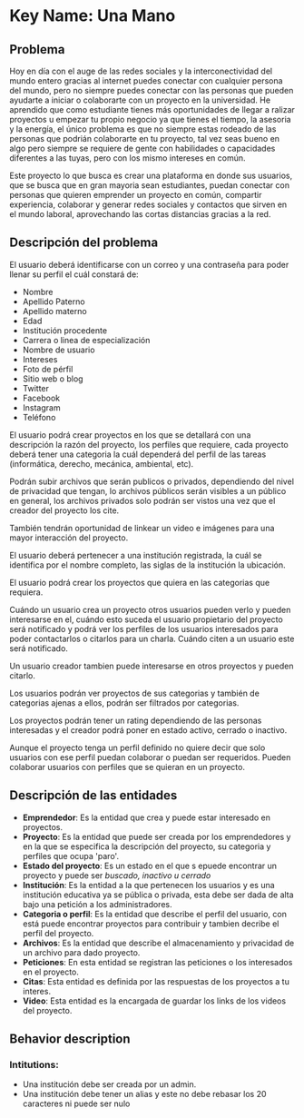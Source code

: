 # Key Name: Una Mano
## Problema
Hoy en día con el auge de las redes sociales y la interconectividad del mundo entero gracias al internet puedes conectar con cualquier persona del mundo, pero no siempre puedes conectar con las personas que pueden ayudarte a iniciar o colaborarte con un proyecto en la universidad.
He aprendido que como estudiante tienes más oportunidades de llegar a ralizar proyectos u empezar tu propio negocio ya que tienes el tiempo, la asesoria y la energía, el único problema es que no siempre estas rodeado de las personas que podrián colaborarte en tu proyecto, tal vez seas bueno en algo pero siempre se requiere de gente con habilidades o capacidades diferentes a las tuyas, pero con los mismo intereses en común.

Este proyecto lo que busca es crear una plataforma en donde sus usuarios, que se busca que en gran mayoria sean estudiantes, puedan conectar con personas que quieren emprender un proyecto en común, compartir experiencia, colaborar y generar redes sociales y contactos que sirven en el mundo laboral, aprovechando las cortas distancias gracias a la red.

## Descripción del problema

El usuario deberá identificarse con un correo y una contraseña para poder llenar su perfil el cuál constará de:

* Nombre
* Apellido Paterno
* Apellido materno
* Edad
* Institución procedente
* Carrera o linea de especialización
* Nombre de usuario
* Intereses
* Foto de pérfil
* Sitio web o blog
* Twitter
* Facebook
* Instagram
* Teléfono


El usuario podrá crear proyectos en los que se detallará con una descripción la razón del proyecto, los perfiles que requiere, cada proyecto deberá tener una categoria la cuál dependerá del perfil de las tareas (informática, derecho, mecánica, ambiental, etc).

Podrán subir archivos que serán publicos o privados, dependiendo del nivel de privacidad que tengan, lo archivos públicos serán visibles a un público en general,  los archivos privados solo podrán ser vistos una vez que el creador del proyecto los cite.

También tendrán oportunidad de linkear un video e imágenes para una mayor interacción del proyecto.

El usuario deberá pertenecer a una institución registrada, la cuál se identifica por el nombre completo, las siglas de la institución la ubicación.

El usuario podrá crear los proyectos que quiera en las categorias que requiera.

Cuándo un usuario crea un proyecto otros usuarios pueden verlo y pueden interesarse en el, cuándo esto suceda el usuario propietario del proyecto será notificado y podrá ver los perfiles de los usuarios interesados para poder contactarlos o citarlos para un charla. Cuándo citen a un usuario este será notificado.

Un usuario creador tambien puede interesarse en otros proyectos y pueden citarlo.

Los usuarios podrán ver proyectos de sus categorias y también de categorias ajenas a ellos, podrán ser filtrados por categorias.

Los proyectos podrán tener un rating dependiendo de las personas interesadas y el creador podrá poner en estado activo, cerrado o inactivo.

Aunque el proyecto tenga un perfil definido no quiere decir que solo usuarios con ese perfil puedan colaborar o puedan ser requeridos. Pueden colaborar usuarios con perfiles que se quieran en un proyecto.

## Descripción de las entidades

* **Emprendedor**: Es la entidad que crea y puede estar interesado en proyectos.
* **Proyecto**: Es la entidad que puede ser creada por los emprendedores y en la que se especifica la descripción del proyecto, su categoria y perfiles que ocupa 'paro'.
* **Estado del proyecto**: Es un estado en el que s epuede encontrar un proyecto y puede ser *buscado, inactivo u cerrado*
* **Institución**: Es la entidad a la que pertenecen los usuarios y es una institución educativa ya se pública o privada, esta debe ser dada de alta bajo una petición a los administradores.
* **Categoria o perfil**: Es la entidad que describe el perfil del usuario, con está puede encontrar proyectos para contribuir y tambien decribe el perfil del proyecto.
* **Archivos**: Es la entidad que describe el almacenamiento y privacidad de un archivo para dado proyecto.
* **Peticiones**: En esta entidad se registran las peticiones o los interesados en el proyecto.
* **Citas**: Esta entidad es definida por las respuestas de los proyectos a tu interes.
* **Video**: Esta entidad es la encargada de guardar los links de los videos del proyecto.


## Behavior description
### Intitutions:
* Una institución debe ser creada por un admin.
* Una institución debe tener un alias y este no debe rebasar los 20 caracteres ni puede ser nulo
